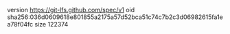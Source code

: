 version https://git-lfs.github.com/spec/v1
oid sha256:036d0609618e801855a2175a57d52bca51c74c7b2c3d06982615fa1ea78f04fc
size 122374
